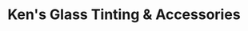 ---
title: "Ken's Glass Tinting & Accessories"
url: /north-bay/kens-glass-tinting-and-accessories/
shop: car repair
---